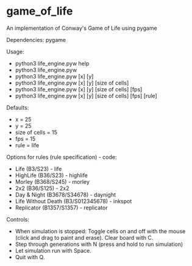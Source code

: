 # game_of_life
An implementation of Conway's Game of Life using pygame

Dependencies: pygame

Usage:

* python3 life_engine.pyw help
* python3 life_engine.pyw
* python3 life_engine.pyw [x] [y]
* python3 life_engine.pyw [x] [y] [size of cells]
* python3 life_engine.pyw [x] [y] [size of cells] [fps]
* python3 life_engine.pyw [x] [y] [size of cells] [fps] [rule]

Defaults: 
* x = 25
* y = 25
* size of cells = 15
* fps = 15
* rule = life

Options for rules (rule specification) - code:
* Life (B3/S23) - life
* HighLife (B36/S23) - highlife
* Morley (B368/S245) - morley
* 2x2 (B36/S125) - 2x2
* Day & Night (B3678/S34678) - daynight
* Life Without Death (B3/S012345678) - inkspot
* Replicator (B1357/S1357) - replicator
              
Controls:
* When simulation is stopped: Toggle cells on and off with the mouse (click and drag to paint and erase). Clear board with C.
* Step through generations with N (press and hold to run simulation)
* Let simulation run with Space.
* Quit with Q.
